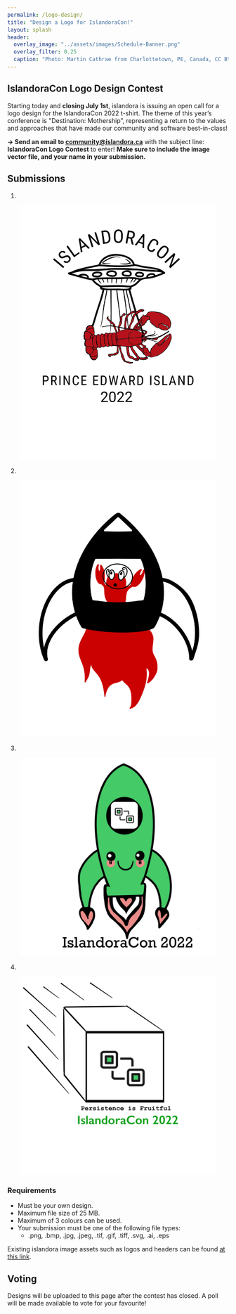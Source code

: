```yaml
---
permalink: /logo-design/
title: "Design a Logo for IslandoraCon!"
layout: splash
header:
  overlay_image: "../assets/images/Schedule-Banner.png"
  overlay_filter: 0.25
  caption: "Photo: Martin Cathrae from Charlottetown, PE, Canada, CC BY-SA 2.0, via Wikimedia Commons"
---
```


## IslandoraCon Logo Design Contest

Starting today and **closing July 1st**, islandora is issuing an open call for a logo design for the IslandoraCon 2022 t-shirt. The theme of this year’s conference is "Destination: Mothership”, representing a return to the values and approaches that have made our community and software best-in-class!

**→ Send an email to [community@islandora.ca](mailto:community@islandora.ca)** with the subject line: **IslandoraCon Logo Contest** to enter! **Make sure to include the image vector file, and your name in your submission.**

## Submissions

1.

<p align="center"><img src="../assets/images/UFO-Lobster.png" width="450" alt="A UFO is pictured with its rays reaching towards a lobster. IslandoraCon is spelled out above the image, and Prince Edward Island 2022 is written below" /></p>


2.

<p align="center"><img src="../assets/images/Space-Lobster.PNG" width="450" alt="A cartoon wide eyed lobster in a spaceship that is taking off" /></p>


3.

<p align="center"><img src="../assets/images/Logo_IslandoraCon-Rocketship.png" width="450" alt="A cute green islandora spaceship with eyes is taking off" /></p>


4.
<p align="center"><img src="../assets/images/Logo_Persistence-is-fruitful.png" width="450" alt="The islandoracon logo is shown moving forward, captioned "Persistence is fruitful"" /></p>



### Requirements

* Must be your own design.
* Maximum file size of 25 MB.
* Maximum of 3 colours can be used.
* Your submission must be one of the following file types:
  * .png, .bmp, .jpg, .jpeg, .tif, .gif, .tiff, .svg, .ai, .eps

Existing islandora image assets such as logos and headers can be found [at this link](https://drive.google.com/drive/folders/1vG1J1szTzbqQrgj9iL8vTy30YCDzd7BD?usp=sharing).


## Voting

Designs will be uploaded to this page after the contest has closed. A poll will be made available to vote for your favourite! 
